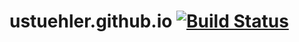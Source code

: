 # ustuehler.github.io [![Build Status](https://travis-ci.org/ustuehler/ustuehler.github.io.svg?branch=master)](https://travis-ci.org/ustuehler/ustuehler.github.io)
